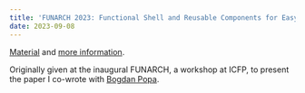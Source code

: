 ```yaml
---
title: 'FUNARCH 2023: Functional Shell and Reusable Components for Easy GUIs'
date: 2023-09-08
---
```


[Material](https://github.com/benknoble/funarch-2023-gui-easy) and [more
information](https://racket.discourse.group/t/funarch-2023-functional-shell-and-reusable-components-for-easy-guis/2288/2).

Originally given at the inaugural FUNARCH, a workshop at ICFP, to present the
paper I co-wrote with [Bogdan Popa](https://defn.io).
